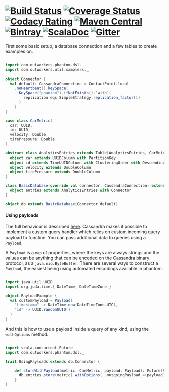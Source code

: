 [![Build Status](https://travis-ci.org/outworkers/phantom.svg?branch=develop)](https://travis-ci.org/outworkers/phantom?branch=develop) [![Coverage Status](https://coveralls.io/repos/github/outworkers/phantom/badge.svg?branch=develop)](https://coveralls.io/github/outworkers/phantom?branch=develop)  [![Codacy Rating](https://api.codacy.com/project/badge/grade/25bee222a7d142ff8151e6ceb39151b4)](https://www.codacy.com/app/flavian/phantom_2) [![Maven Central](https://maven-badges.herokuapp.com/maven-central/com.outworkers/phantom-dsl_2.11/badge.svg)](https://maven-badges.herokuapp.com/maven-central/com.outworkers/phantom-dsl_2.11) [![Bintray](https://api.bintray.com/packages/outworkers/oss-releases/phantom-dsl/images/download.svg) ](https://bintray.com/outworkers/oss-releases/phantom-dsl/_latestVersion) [![ScalaDoc](http://javadoc-badge.appspot.com/com.outworkers/phantom-dsl_2.11.svg?label=scaladoc)](http://javadoc-badge.appspot.com/com.outworkers/phantom-dsl_2.11) [![Gitter](https://badges.gitter.im/Join%20Chat.svg)](https://gitter.im/outworkers/phantom?utm_source=badge&utm_medium=badge&utm_campaign=pr-badge&utm_content=badge)
======================================

First some basic setup, a database connection and a few tables to create examples on.

```scala

import com.outworkers.phantom.dsl._
import com.outworkers.util.samplers._

object Connector {
  val default: CassandraConnection = ContactPoint.local
    .noHeartbeat().keySpace(
      KeySpace("phantom").ifNotExists().`with`(
        replication eqs SimpleStrategy.replication_factor(1)
      )
    )
}

case class CarMetric(
  car: UUID,
  id: UUID,
  velocity: Double,
  tirePressure: Double
)

abstract class AnalyticsEntries extends Table[AnalyticsEntries, CarMetric] {
  object car extends UUIDColumn with PartitionKey
  object id extends TimeUUIDColumn with ClusteringOrder with Descending
  object velocity extends DoubleColumn
  object tirePressure extends DoubleColumn
}

class BasicDatabase(override val connector: CassandraConnection) extends Database[BasicDatabase](connector) {
  object entries extends AnalyticsEntries with Connector
}

object db extends BasicDatabase(Connector.default)


```


#### Using payloads

The full behaviour is described [here](https://docs.datastax.com/en/developer/java-driver/3.6/manual/custom_payloads/).
Cassandra makes it possible to implement a custom query handler which relies on custom incoming query payload to function.
You can pass additional data to queries using a `Payload`.


A `Payload` is a `map` of properties, where the keys are always strings and the values can be anything that can be encoded
on the Cassandra binary protocol, as a `java.nio.ByteBuffer`. There are several ways to construct a `Payload`, the easiest
being using automated encodings available in phantom.

```scala

import java.util.UUID
import org.joda.time.{ DateTime, DateTimeZone }

object PayloadExample {
  val customPayload = Payload(
    "timestamp" -> DateTime.now(DateTimeZone.UTC),
    "id" -> UUID.randomUUID()
  )
}

```

And this is how to use a payload inside a query of any kind, using the `withOptions` method.

```scala

import scala.concurrent.Future
import com.outworkers.phantom.dsl._

trait UsingPayloads extends db.Connector {

    def storeWithPayload(metric: CarMetric, payload: Payload): Future[ResultSet] = {
      db.entries.store(metric).withOptions(_.outgoingPayload_=(payload)).future()
    }
}
```
